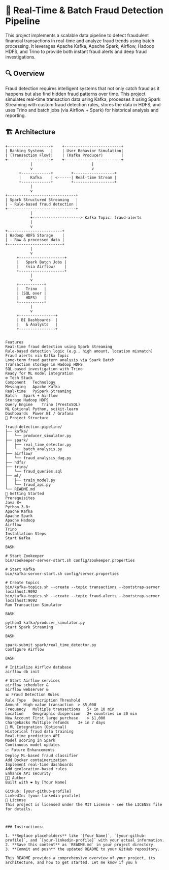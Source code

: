# 🚨 Real-Time & Batch Fraud Detection Pipeline

This project implements a scalable data pipeline to detect fraudulent financial transactions in real-time and analyze fraud trends using batch processing. It leverages Apache Kafka, Apache Spark, Airflow, Hadoop HDFS, and Trino to provide both instant fraud alerts and deep fraud investigations.

## 🔍 Overview

Fraud detection requires intelligent systems that not only catch fraud as it happens but also find hidden fraud patterns over time. This project simulates real-time transaction data using Kafka, processes it using Spark Streaming with custom fraud detection rules, stores the data in HDFS, and uses Trino and batch jobs (via Airflow + Spark) for historical analysis and reporting.

## 🏗️ Architecture

```plaintext
+-------------------+    +-------------------------+
| Banking Systems   |    | User Behavior Simulation|
| (Transaction Flow)|    | (Kafka Producer)        |
+-------------------+    +-------------------------+
           |                          |
           v                          v
      +-------------+        +------------------+
      |    Kafka    | <------| Real-time Stream |
      +-------------+        +------------------+
           |
           v
+------------------------------+
| Spark Structured Streaming   |
| - Rule-based fraud detection |
+------------------------------+
           |
           +---------------------> Kafka Topic: fraud-alerts
           |
           v
+------------------------+
| Hadoop HDFS Storage    |
| - Raw & processed data |
+------------------------+
           |
           v
     +--------------------+
     |   Spark Batch Jobs |
     |   (via Airflow)    |
     +--------------------+
           |
           v
     +-----------+
     |   Trino   |
     | (SQL over |
     |   HDFS)   |
     +-----------+
           |
           v
     +----------------+
     | BI Dashboards  |
     |   & Analysts   |
     +----------------+


Features
Real-time fraud detection using Spark Streaming
Rule-based detection logic (e.g., high amount, location mismatch)
Fraud alerts via Kafka topic
Long-term fraud pattern analysis via Spark Batch
Transaction storage in Hadoop HDFS
SQL-based investigation with Trino
Ready for ML model integration
⚙️ Tech Stack
Component	Technology
Messaging	Apache Kafka
Real-time	PySpark Streaming
Batch	Spark + Airflow
Storage	Hadoop HDFS
Query Engine	Trino (PrestoSQL)
ML Optional	Python, scikit-learn
Dashboards	Power BI / Grafana
📁 Project Structure

fraud-detection-pipeline/
├── kafka/
│   └── producer_simulator.py
├── spark/
│   ├── real_time_detector.py
│   └── batch_analysis.py
├── airflow/
│   └── fraud_analysis_dag.py
├── hdfs/
├── trino/
│   └── fraud_queries.sql
├── ml/
│   ├── train_model.py
│   └── fraud_api.py
└── README.md
🚀 Getting Started
Prerequisites
Java 8+
Python 3.8+
Apache Kafka
Apache Spark
Apache Hadoop
Airflow
Trino
Installation Steps
Start Kafka

BASH

# Start Zookeeper
bin/zookeeper-server-start.sh config/zookeeper.properties

# Start Kafka
bin/kafka-server-start.sh config/server.properties

# Create topics
bin/kafka-topics.sh --create --topic transactions --bootstrap-server localhost:9092
bin/kafka-topics.sh --create --topic fraud-alerts --bootstrap-server localhost:9092
Run Transaction Simulator

BASH

python3 kafka/producer_simulator.py
Start Spark Streaming

BASH

spark-submit spark/real_time_detector.py
Configure Airflow

BASH

# Initialize Airflow database
airflow db init

# Start Airflow services
airflow scheduler &
airflow webserver &
📊 Fraud Detection Rules
Rule Type	Description	Threshold
Amount	High-value transaction	> $5,000
Frequency	Multiple transactions	5+ in 10 min
Location	Geographic dispersion	2+ countries in 30 min
New Account	First large purchase	> $1,000
Chargebacks	Multiple refunds	3+ in 7 days
🧠 ML Integration (Optional)
Historical fraud data training
Real-time prediction API
Model scoring in Spark
Continuous model updates
📈 Future Enhancements
Deploy ML-based fraud classifier
Add Docker containerization
Implement real-time dashboards
Add geolocation-based rules
Enhance API security
👨‍💻 Author
Built with ❤️ by [Your Name]

GitHub: [your-github-profile]
LinkedIn: [your-linkedin-profile]
📄 License
This project is licensed under the MIT License - see the LICENSE file for details.



### Instructions:

1. **Replace placeholders** like `[Your Name]`, `[your-github-profile]`, and `[your-linkedin-profile]` with your actual information.
2. **Save this content** as `README.md` in your project directory.
3. **Commit and push** the updated README to your GitHub repository.

This README provides a comprehensive overview of your project, its architecture, and how to get started. Let me know if you n
